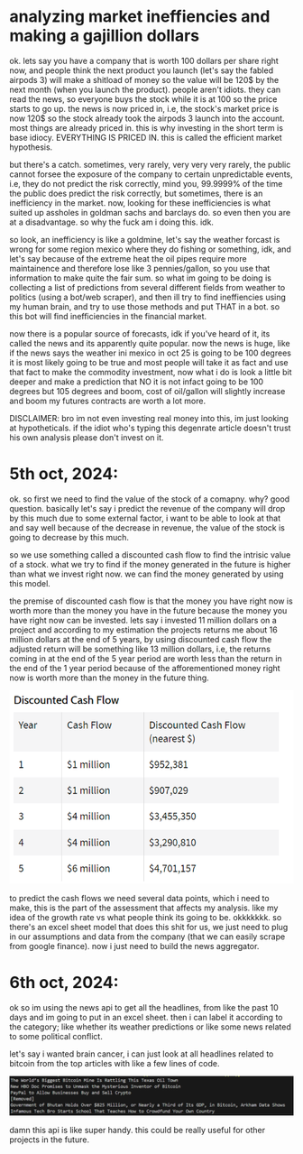 # analyzing market ineffiencies and making a gajillion dollars

ok. lets say you have a company that is worth 100 dollars per share right now, and people think the next product you launch (let's say the fabled airpods 3) will make a shitload of money so the value will be 120$ by the next month (when you launch the product). people aren't idiots. they can read the news, so everyone buys the stock while it is at 100 so the price starts to go up. the news is now priced in, i.e, the stock's market price is now 120$ so the stock already took the airpods 3 launch into the account. most things are already priced in. this is why investing in the short term is base idiocy. EVERYTHING IS PRICED IN. this is called the efficient market hypothesis. 

but there's a catch. sometimes, very rarely, very very very rarely, the public cannot forsee the exposure of the company to certain unpredictable events, i.e, they do not predict the risk correctly, mind you, 99.9999% of the time the public does predict the risk correctly, but sometimes, there is an inefficiency in the market. now, looking for these inefficiencies is what suited up assholes in goldman sachs and barclays do. so even then you are at a disadvantage. so why the fuck am i doing this. idk. 

so look, an inefficiency is like a goldmine, let's say the weather forcast is wrong for some region mexico where they do fishing or something, idk, and let's say because of the extreme heat the oil pipes require more maintainence and therefore lose like 3 pennies/gallon, so you use that information to make quite the fair sum. so what im going to be doing is collecting a list of predictions from several different fields from weather to politics (using a bot/web scraper), and then ill try to find ineffiencies using my human brain, and try to use those methods and put THAT in a bot. so this bot will find inefficiencies in the financial market. 

now there is a popular source of forecasts, idk if you've heard of it, its called the news and its apparently quite popular. now the news is huge, like if the news says the weather ini mexico in oct 25 is going to be 100 degrees it is most likely going to be true and most people will take it as fact and use that fact to make the commodity investment, now what i do is look a little bit deeper and make a prediction that NO it is not infact going to be 100 degrees but 105 degrees and boom, cost of oil/gallon will slightly increase and boom my futures contracts are worth a lot more.

DISCLAIMER: bro im not even investing real money into this, im just looking at hypotheticals. if the idiot who's typing this degenrate article doesn't trust his own analysis please don't invest on it. 

# 5th oct, 2024:
ok. so first we need to find the value of the stock of a comapny. why? good question. basically let's say i predict the revenue of the company will drop by this much due to some external factor, i want to be able to look at that and say well because of the decrease in revenue, the value of the stock is going to decrease by this much. 

so we use something called a discounted cash flow to find the intrisic value of a stock. what we try to find if the money generated in the future is higher than what we invest right now. we can find the money generated by using this model. 

the premise of discounted cash flow is that the money you have right now is worth more than the money you have in the future because the money you have right now can be invested. lets say i invested 11 million dollars on a project and according to my estimation the projects returns me about 16 million dollars at the end of 5 years, by using discounted cash flow the adjusted return will be something like 13 million dollars, i.e, the returns coming in at the end of the 5 year period are worth less than the return in the end of the 1 year period because of the afforementioned money right now is worth more than the money in the future thing. 

![alt text](/images/imagesforsentiment/2.png)

to predict the cash flows we need several data points, which i need to make, this is the part of the assessment that affects my analysis. like my idea of the growth rate vs what people think its going to be. okkkkkkk. so there's an excel sheet model that does this shit for us, we just need to plug in our assumptions and data from the company (that we can easily scrape from google finance). now i just need to build the news aggregator. 

# 6th oct, 2024:
ok so im using the news api to get all the headlines, from like the past 10 days and im going to put in an excel sheet. then i can label it according to the category; like whether its weather predictions or like some news related to some political conflict.

let's say i wanted brain cancer, i can just look at all headlines related to bitcoin from the top articles with like a few lines of code.

![alt text](/images/imagesforsentiment/3.png)

damn this api is like super handy. this could be really useful for other projects in the future. 
